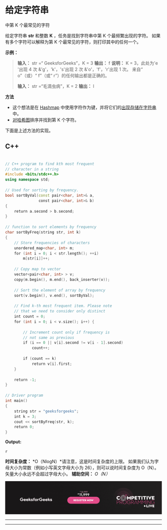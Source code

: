 # 给定字符串

中第 K 个最常见的字符

给定字符串 **str** 和整数 **K** ，任务是找到字符串中第 K 个最频繁出现的字符。 如果有多个字符可以解释为第 K 个最常见的字符，则打印其中的任何一个。

**示例：**

> **输入：** str =“ GeeksforGeeks”，K = 3
> **输出：** f
> **说明：**
> K = 3，此处为'e '出现 4 次
> &'g'，'k'，'s'出现 2 次
> &'o'，'f'，'r'出现 1 次。
> 来自“ o”（或）“ f”（或“ r”）的任何输出都是正确的。
> 
> **输入：** str =“毛滴虫病”，K = 2
> **输出：** l

**方法**

*   这个想法是在 [Hashmap](https://www.geeksforgeeks.org/java-util-hashmap-in-java-with-examples/) 中使用字符作为键，并将它们的[出现存储在字符串](https://www.geeksforgeeks.org/program-count-occurrence-given-character-string/)中。
*   [对哈希图](https://www.geeksforgeeks.org/sorting-hashmap-according-key-value-java/)排序并找到第 K 个字符。

下面是上述方法的实现。

## C++

```cpp

// C++ program to find kth most frequent 
// character in a string 
#include <bits/stdc++.h> 
using namespace std; 

// Used for sorting by frequency. 
bool sortByVal(const pair<char, int>& a, 
               const pair<char, int>& b) 
{ 
    return a.second > b.second; 
} 

// function to sort elements by frequency 
char sortByFreq(string str, int k) 
{ 
    // Store frequencies of characters 
    unordered_map<char, int> m; 
    for (int i = 0; i < str.length(); ++i) 
        m[str[i]]++; 

    // Copy map to vector 
    vector<pair<char, int> > v; 
    copy(m.begin(), m.end(), back_inserter(v)); 

    // Sort the element of array by frequency 
    sort(v.begin(), v.end(), sortByVal); 

    // Find k-th most frequent item. Please note 
    // that we need to consider only distinct 
    int count = 0; 
    for (int i = 0; i < v.size(); i++) { 

        // Increment count only if frequency is 
        // not same as previous 
        if (i == 0 || v[i].second != v[i - 1].second) 
            count++; 

        if (count == k) 
            return v[i].first; 
    } 

    return -1; 
} 

// Driver program 
int main() 
{ 
    string str = "geeksforgeeks"; 
    int k = 3; 
    cout << sortByFreq(str, k); 
    return 0; 
} 

```

**Output:**

```
r

```

**时间复杂度：** *O（NlogN）*请注意，这是时间复杂度的上限。 如果我们认为字母大小为常数（例如小写英文字母大小为 26），则可以说时间复杂度为 O（N）。 矢量大小永远不会超过字母大小。
**辅助空间：** *O（N）*

[![competitive-programming-img](img/5211864e7e7a28eeeb039fa5d6073a24.png)](https://practice.geeksforgeeks.org/courses/competitive-programming-live?utm_source=geeksforgeeks&utm_medium=article&utm_campaign=gfg_article_cp)

* * *

* * *



